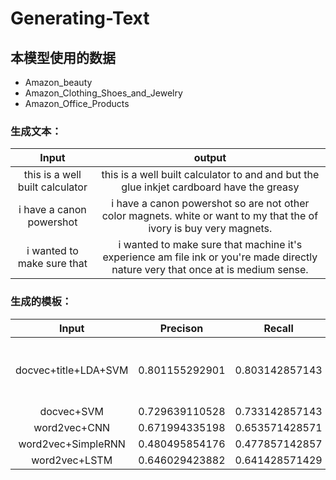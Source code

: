 # Generating-Text
## 本模型使用的数据
* Amazon_beauty
* Amazon_Clothing_Shoes_and_Jewelry
* Amazon_Office_Products

### 生成文本：
| Input                         |output                                                                                  |
|:-----------------------------:|:--------------------------------------------------------------------------------------:|
|this is a well built calculator|this is a well built calculator to and and but the glue inkjet cardboard have the greasy|
|i have a canon powershot       |i have a canon powershot so are not other color magnets. white or want to my that the of ivory is buy very magnets.|
|i wanted to make sure that     |i wanted to make sure that machine it's experience am file ink or you're made directly nature very that once at is medium sense.|

### 生成的模板：
| Input                 | Precison      |    Recall    |  F-Measure   | settings                                  |
|:-------------------------:|:-------------:|:------------:|:------------:|:-----------------------------------------:|
|docvec+title+LDA+SVM       |0.801155292901 |0.803142857143|0.802147843826|128D doc2vec+128D title-word2vec+100D LDA  |
|docvec+SVM                 |0.729639110528 |0.733142857143|0.731386787639|128D doc2vec                               |
|word2vec+CNN               |0.671994335198 |0.653571428571|0.662654859761|128D word2vec                              |
|word2vec+SimpleRNN         |0.480495854176 |0.477857142857|0.479172865827|128D word2vec                              |
|word2vec+LSTM              |0.646029423882 |0.641428571429|0.643720776866|128D word2vec                              |
